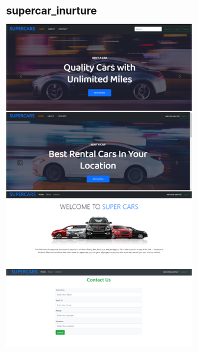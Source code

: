 # supercar_inurture
![homepage](https://github.com/aanchal1382/supercar_inurture/blob/main/Screenshot%20(2).png)
![Login](https://github.com/aanchal1382/supercar_inurture/blob/main/loginn.png)
![About](https://github.com/aanchal1382/supercar_inurture/blob/main/about.png)
![Contact us](https://github.com/aanchal1382/supercar_inurture/blob/main/contact.png)
